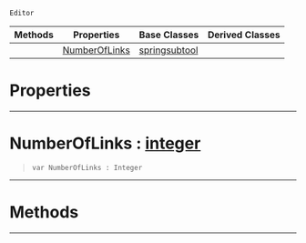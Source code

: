  `Editor`

|Methods|Properties|Base Classes|Derived Classes|
|---|---|---|---|
| |[ NumberOfLinks](ropecreatorsubtool.md#numberoflinks-zilch-engin)|[springsubtool](springsubtool.md)| |


 #  Properties


---  
 #  NumberOfLinks : [integer](../nada_base_types/integer.md)

> 
> ```TS:Nada
> var NumberOfLinks : Integer


---  
 #  Methods


---  
 

 